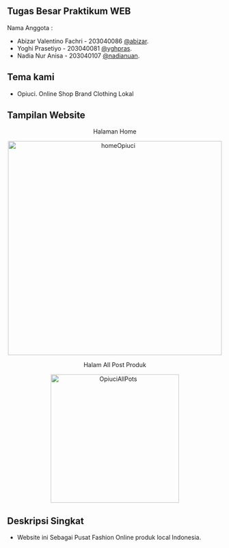 ## Tugas Besar Praktikum WEB
Nama Anggota :
- Abizar Valentino Fachri - 203040086 [@abizar](https://github.com/abizar241201).
- Yoghi Prasetiyo - 203040081 [@yghpras](https://github.com/yghpras).
- Nadia Nur Anisa - 203040107  [@nadianuan](https://github.com/nadianuan).

## Tema kami
- Opiuci. Online Shop Brand Clothing Lokal


## Tampilan Website
<p align="center">Halaman Home</p>
<p align="center"><img width="500" alt="homeOpiuci" src="https://user-images.githubusercontent.com/111557751/210358635-adacd287-94a9-4c6a-8832-0636131681a7.png"></p>
<p></p>
<p align="center">Halam All Post Produk</p>
<p align="center"><img width="300" alt="OpiuciAllPots" src="https://user-images.githubusercontent.com/111557751/210358019-6e09b521-9cd8-490c-b440-823eccd51510.png"></p>

## Deskripsi Singkat
- Website ini Sebagai Pusat Fashion Online produk local Indonesia.
